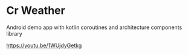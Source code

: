 # Cr Weather
Android demo app with kotlin coroutines and architecture components library

https://youtu.be/1WUjdyGetkg
